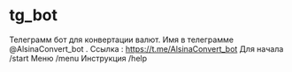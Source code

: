 # tg_bot
Телеграмм бот для конвертации валют. Имя в телеграмме @AlsinaConvert_bot . Ссылка : https://t.me/AlsinaConvert_bot
Для начала /start
Меню /menu
Инструкция /help
